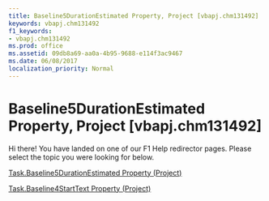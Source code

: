 ```yaml
---
title: Baseline5DurationEstimated Property, Project [vbapj.chm131492]
keywords: vbapj.chm131492
f1_keywords:
- vbapj.chm131492
ms.prod: office
ms.assetid: 09db8a69-aa0a-4b95-9688-e114f3ac9467
ms.date: 06/08/2017
localization_priority: Normal
---
```



# Baseline5DurationEstimated Property, Project [vbapj.chm131492]

Hi there! You have landed on one of our F1 Help redirector pages. Please select the topic you were looking for below.

[Task.Baseline5DurationEstimated Property (Project)](http://msdn.microsoft.com/library/12864bf8-eb5b-876a-d515-2f917af2491b%28Office.15%29.aspx)

[Task.Baseline4StartText Property (Project)](http://msdn.microsoft.com/library/e4682921-053c-e93a-bcd6-ff77f4f3018a%28Office.15%29.aspx)


